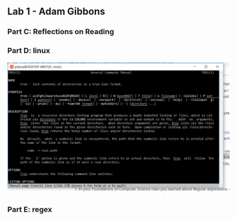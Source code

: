 ## Lab 1 - Adam Gibbons
### Part C: Reflections on Reading
### Part D: linux
![tree man page](TM.PNG)
### Part E: regex
